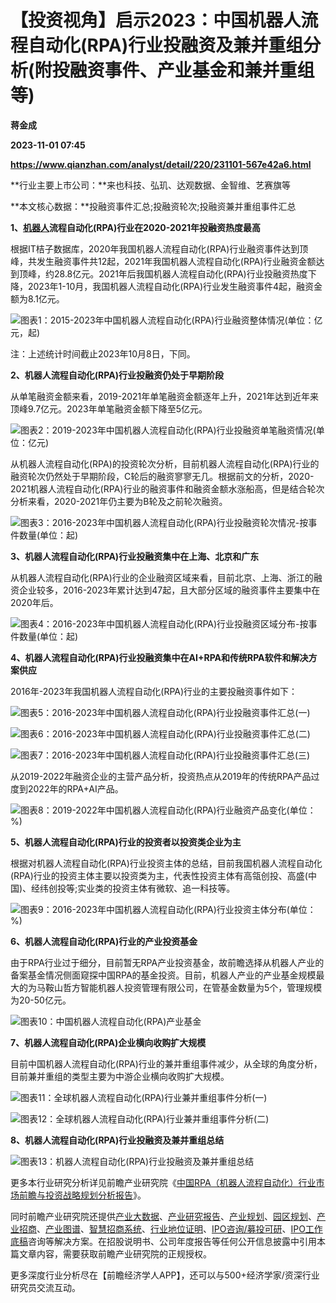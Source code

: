 # 【投资视角】启示2023：中国机器人流程自动化(RPA)行业投融资及兼并重组分析(附投融资事件、产业基金和兼并重组等)
**蒋金成**

**2023-11-01 07:45**

**https://www.qianzhan.com/analyst/detail/220/231101-567e42a6.html**

**行业主要上市公司：**来也科技、弘玑、达观数据、金智维、艺赛旗等

**本文核心数据：**投融资事件汇总;投融资轮次;投融资兼并重组事件汇总

**1、[机器人](https://stock.qianzhan.com/hs/zhengquan_300024.SZ.html)流程自动化(RPA)行业在2020-2021年投融资热度最高**

根据IT桔子数据库，2020年我国机器人流程自动化(RPA)行业融资事件达到顶峰，共发生融资事件共12起，2021年我国机器人流程自动化(RPA)行业融资金额达到顶峰，约28.8亿元。2021年后我国机器人流程自动化(RPA)行业投融资热度下降，2023年1-10月，我国机器人流程自动化(RPA)行业发生融资事件4起，融资金额为8.1亿元。

![图表1：2015-2023年中国机器人流程自动化(RPA)行业融资整体情况(单位：亿元，起)](https://img3.qianzhan.com/news/202311/01/20231101-4702273e8aa237fb.png)

注：上述统计时间截止2023年10月8日，下同。

**2、机器人流程自动化(RPA)行业投融资仍处于早期阶段**

从单笔融资金额来看，2019-2021年单笔融资金额逐年上升，2021年达到近年来顶峰9.7亿元。2023年单笔融资金额下降至5亿元。

![图表2：2019-2023年中国机器人流程自动化(RPA)行业投融资单笔融资情况(单位：亿元)](https://img3.qianzhan.com/news/202311/01/20231101-27595c97991b8427.png)

从机器人流程自动化(RPA)的投资轮次分析，目前机器人流程自动化(RPA)行业的融资轮次仍然处于早期阶段，C轮后的融资寥寥无几。根据前文的分析，2020-2021机器人流程自动化(RPA)行业的融资事件和融资金额水涨船高，但是结合轮次分析来看，2020-2021年仍主要为B轮及之前轮次融资。

![图表3：2016-2023年中国机器人流程自动化(RPA)行业投融资轮次情况-按事件数量(单位：起)](https://img3.qianzhan.com/news/202311/01/20231101-ec183ab72d2dddd2.png)

**3、机器人流程自动化(RPA)行业投融资集中在上海、北京和广东**

从机器人流程自动化(RPA)行业的企业融资区域来看，目前北京、上海、浙江的融资企业较多，2016-2023年累计达到47起，且大部分区域的融资事件主要集中在2020年后。

![图表4：2016-2023年中国机器人流程自动化(RPA)行业投融资区域分布-按事件数量(单位：起)](https://img3.qianzhan.com/news/202311/01/20231101-52ea63212c906440.png)

**4、机器人流程自动化(RPA)行业投融资集中在AI+RPA和传统RPA软件和解决方案供应**

2016年-2023年我国机器人流程自动化(RPA)行业的主要投融资事件如下：

![图表5：2016-2023年中国机器人流程自动化(RPA)行业投融资事件汇总(一)](https://img3.qianzhan.com/news/202311/01/20231101-3bdd43230165b7c2.png)

![图表6：2016-2023年中国机器人流程自动化(RPA)行业投融资事件汇总(二)](https://img3.qianzhan.com/news/202311/01/20231101-4d5cbd082030bc97.png)

![图表7：2016-2023年中国机器人流程自动化(RPA)行业投融资事件汇总(三)](https://img3.qianzhan.com/news/202311/01/20231101-04e119aba9364084.png)

从2019-2022年融资企业的主营产品分析，投资热点从2019年的传统RPA产品过度到2022年的RPA+AI产品。

![图表8：2019-2022年中国机器人流程自动化(RPA)行业融资产品变化(单位：%)](https://img3.qianzhan.com/news/202311/01/20231101-0a1b4eddb68540a1.png)

**5、机器人流程自动化(RPA)行业的投资者以投资类企业为主**

根据对机器人流程自动化(RPA)行业投资主体的总结，目前我国机器人流程自动化(RPA)行业的投资主体主要以投资类为主，代表性投资主体有高瓴创投、高盛(中国)、经纬创投等;实业类的投资主体有微软、追一科技等。

![图表9：2016-2023年中国机器人流程自动化(RPA)行业投资主体分布(单位：%)](https://img3.qianzhan.com/news/202311/01/20231101-090b9218ef6c80dd.png)

**6、机器人流程自动化(RPA)行业的产业投资基金**

由于RPA行业过于细分，目前暂无RPA产业投资基金，故前瞻选择从机器人产业的备案基金情况侧面窥探中国RPA的基金投资。目前，机器人产业的产业基金规模最大的为马鞍山哲方智能机器人投资管理有限公司，在管基金数量为5个，管理规模为20-50亿元。

![图表10：中国机器人流程自动化(RPA)产业基金](https://img3.qianzhan.com/news/202311/01/20231101-75c5bef5a824158b.png)

**7、机器人流程自动化(RPA)企业横向收购扩大规模**

目前中国机器人流程自动化(RPA)行业的兼并重组事件减少，从全球的角度分析，目前兼并重组的类型主要为中游企业横向收购扩大规模。

![图表11：全球机器人流程自动化(RPA)行业兼并重组事件分析(一)](https://img3.qianzhan.com/news/202311/01/20231101-b280b152748b6ad8.png)

![图表12：全球机器人流程自动化(RPA)行业兼并重组事件分析(二)](https://img3.qianzhan.com/news/202311/01/20231101-b6ffe001ce69ab4e.png)

**8、机器人流程自动化(RPA)行业投融资及兼并重组总结**

![图表13：机器人流程自动化(RPA)行业投融资及兼并重组总结](https://img3.qianzhan.com/news/202311/01/20231101-2bdde51be45f82b2.png)

更多本行业研究分析详见前瞻产业研究院《[中国RPA（机器人流程自动化）行业市场前瞻与投资战略规划分析报告](https://bg.qianzhan.com/report/detail/10ece68862814049.html)》。

同时前瞻产业研究院还提供[产业大数据](https://d.qianzhan.com/)、[产业研究报告](https://bg.qianzhan.com/report/hotlist/)、[产业规划](https://f.qianzhan.com/chanyeguihua2/)、[园区规划](https://f.qianzhan.com/yuanqu/)、[产业招商](https://f.qianzhan.com/chanyezhaoshang/)、[产业图谱](https://bg.qianzhan.com/report/lianglian/)、[智慧招商系统](https://z.qianzhan.com/)、[行业地位证明](https://bg.qianzhan.com/report/qyppcs)、[IPO咨询/募投可研](https://ipo.qianzhan.com/mutou/)、[IPO工作底稿](https://ipo.qianzhan.com/digao/)咨询等解决方案。在招股说明书、公司年度报告等任何公开信息披露中引用本篇文章内容，需要获取前瞻产业研究院的正规授权。

更多深度行业分析尽在【前瞻经济学人APP】，还可以与500+经济学家/资深行业研究员交流互动。
